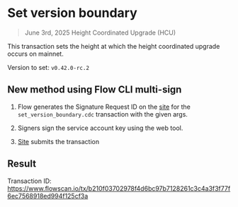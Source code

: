 # Set version boundary
> June 3rd, 2025 Height Coordinated Upgrade (HCU)

This transaction sets the height at which the height coordinated upgrade occurs on mainnet.

Version to set: `v0.42.0-rc.2`

## New method using Flow CLI multi-sign

1. Flow generates the Signature Request ID on the [site](https://flow-multisig.vercel.app/mainnet) for the `set_version_boundary.cdc` transaction with the given args.

2. Signers sign the service account key using the web tool.

3. [Site](https://flow-multisig.vercel.app/mainnet) submits the transaction

## Result

Transaction ID: https://www.flowscan.io/tx/b210f03702978f4d6bc97b7128261c3c4a3f3f77f6ec7568918ed994f125cf3a
